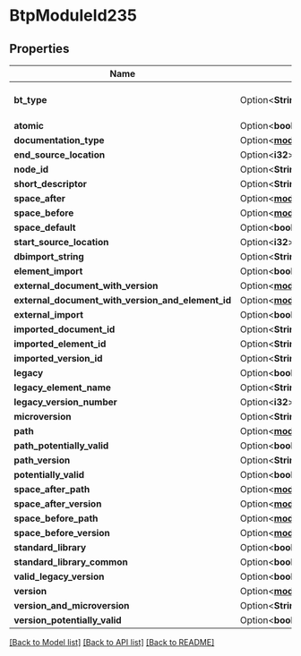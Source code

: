 # BtpModuleId235

## Properties

Name | Type | Description | Notes
------------ | ------------- | ------------- | -------------
**bt_type** | Option<**String**> | Type of JSON object. | [optional]
**atomic** | Option<**bool**> |  | [optional]
**documentation_type** | Option<[**models::GbtpDefinitionType**](GBTPDefinitionType.md)> |  | [optional]
**end_source_location** | Option<**i32**> |  | [optional]
**node_id** | Option<**String**> |  | [optional]
**short_descriptor** | Option<**String**> |  | [optional]
**space_after** | Option<[**models::BtpSpace10**](BTPSpace-10.md)> |  | [optional]
**space_before** | Option<[**models::BtpSpace10**](BTPSpace-10.md)> |  | [optional]
**space_default** | Option<**bool**> |  | [optional]
**start_source_location** | Option<**i32**> |  | [optional]
**dbimport_string** | Option<**String**> |  | [optional]
**element_import** | Option<**bool**> |  | [optional]
**external_document_with_version** | Option<[**models::BtDocumentWithVersionId**](BTDocumentWithVersionId.md)> |  | [optional]
**external_document_with_version_and_element_id** | Option<[**models::BtDocumentWithVersionAndElementId**](BTDocumentWithVersionAndElementId.md)> |  | [optional]
**external_import** | Option<**bool**> |  | [optional]
**imported_document_id** | Option<**String**> |  | [optional]
**imported_element_id** | Option<**String**> |  | [optional]
**imported_version_id** | Option<**String**> |  | [optional]
**legacy** | Option<**bool**> |  | [optional]
**legacy_element_name** | Option<**String**> |  | [optional]
**legacy_version_number** | Option<**i32**> |  | [optional]
**microversion** | Option<**String**> |  | [optional]
**path** | Option<[**models::BtpLiteralString259**](BTPLiteralString-259.md)> |  | [optional]
**path_potentially_valid** | Option<**bool**> |  | [optional]
**path_version** | Option<**String**> |  | [optional]
**potentially_valid** | Option<**bool**> |  | [optional]
**space_after_path** | Option<[**models::BtpSpace10**](BTPSpace-10.md)> |  | [optional]
**space_after_version** | Option<[**models::BtpSpace10**](BTPSpace-10.md)> |  | [optional]
**space_before_path** | Option<[**models::BtpSpace10**](BTPSpace-10.md)> |  | [optional]
**space_before_version** | Option<[**models::BtpSpace10**](BTPSpace-10.md)> |  | [optional]
**standard_library** | Option<**bool**> |  | [optional]
**standard_library_common** | Option<**bool**> |  | [optional]
**valid_legacy_version** | Option<**bool**> |  | [optional]
**version** | Option<[**models::BtpLiteralString259**](BTPLiteralString-259.md)> |  | [optional]
**version_and_microversion** | Option<**String**> |  | [optional]
**version_potentially_valid** | Option<**bool**> |  | [optional]

[[Back to Model list]](../README.md#documentation-for-models) [[Back to API list]](../README.md#documentation-for-api-endpoints) [[Back to README]](../README.md)



